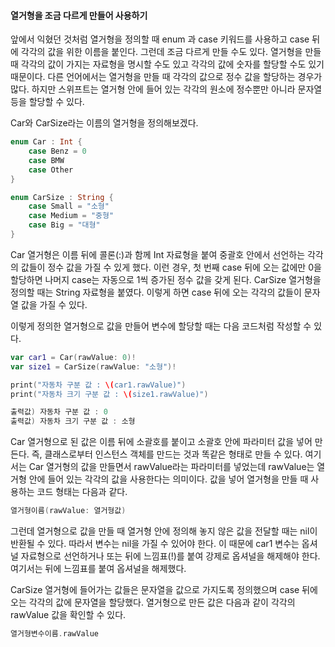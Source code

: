 #### 열거형을 조금 다르게 만들어 사용하기

앞에서 익혔던 것처럼 열거형을 정의할 때 enum 과 case 키워드를 사용하고 case 뒤에 각각의 값을 위한 이름을 붙인다. 그런데 조금 다르게 만들 수도 있다.
열거형을 만들 때 각각의 값이 가지는 자료형을 명시할 수도 있고 각각의 값에 숫자를 할당할 수도 있기 때문이다.
다른 언어에서는 열거형을 만들 때 각각의 값으로 정수 값을 할당하는 경우가 많다. 하지만 스위프트는 열거형 안에 들어 있는 각각의 원소에 정수뿐만 아니라 문자열 등을 할당할 수 있다.

Car와 CarSize라는 이름의 열거형을 정의해보겠다.
```swift
enum Car : Int {
    case Benz = 0
    case BMW
    case Other
}

enum CarSize : String {
    case Small = "소형"
    case Medium = "중형"
    case Big = "대형"
}
```
Car 열거형은 이름 뒤에 콜론(:)과 함께 Int 자료형을 붙여 중괄호 안에서 선언하는 각각의 값들이 정수 값을 가질 수 있게 했다.
이런 경우, 첫 번째 case 뒤에 오는 값에만 0을 할당하면 나머지 case는 자동으로 1씩 증가된 정수 값을 갖게 된다. CarSize 열거형을 정의할 때는 String 자료형을 붙였다.
이렇게 하면 case 뒤에 오는 각각의 값들이 문자열 값을 가질 수 있다.

이렇게 정의한 열거형으로 값을 만들어 변수에 할당할 때는 다음 코드처럼 작성할 수 있다.
```swift
var car1 = Car(rawValue: 0)!
var size1 = CarSize(rawValue: "소형")!

print("자동차 구분 값 : \(car1.rawValue)")
print("자동차 크기 구분 값 : \(size1.rawValue)")

출력값) 자동차 구분 값 : 0
출력값) 자동차 크기 구분 값 : 소형
```
Car 열거형으로 된 값은 이름 뒤에 소괄호를 붙이고 소괄호 안에 파라미터 값을 넣어 만든다. 즉, 클래스로부터 인스턴스 객체를 만드는 것과 똑같은 형태로 만들 수 있다.
여기서는 Car 열거형의 값을 만들면서 rawValue라는 파라미터를 넣었는데 rawValue는 열거형 안에 들어 있는 각각의 값을 사용한다는 의미이다.
값을 넣어 열거형을 만들 때 사용하는 코드 형태는 다음과 같다.
```swift
열거형이름(rawValue: 열거형값)
```
그런데 열거형으로 값을 만들 때 열거형 안에 정의해 놓지 않은 값을 전달할 때는 nil이 반환될 수 있다. 따라서 변수는 nil을 가질 수 있어야 한다.
이 때문에 car1 변수는 옵셔널 자료형으로 선언하거나 또는 뒤에 느낌표(!)를 붙여 강제로 옵셔널을 해제해야 한다. 여기서는 뒤에 느낌표를 붙여 옵셔널을 해제했다.

CarSize 열거형에 들어가는 값들은 문자열을 값으로 가지도록 정의했으며 case 뒤에 오는 각각의 값에 문자열을 할당했다. 열거형으로 만든 값은 다음과 같이 각각의 rawValue 값을 확인할 수 있다.
```swift
열거형변수이름.rawValue
```
